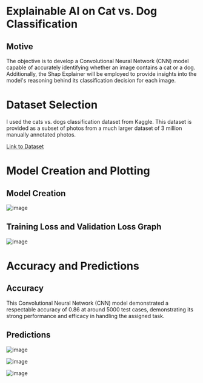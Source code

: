 # Explainable AI on Cat vs. Dog Classification

## Motive

 The objective is to develop a Convolutional Neural Network (CNN) model capable of accurately identifying whether an image contains a cat or a dog. Additionally, the 
 Shap Explainer will be employed to provide insights into the model's reasoning behind its classification decision for each image.

# Dataset Selection
 I used the cats vs. dogs classification dataset from Kaggle. This dataset is provided as a subset of photos from a much larger dataset of 3 million manually 
 annotated photos.
 
 [Link to Dataset](https://www.kaggle.com/datasets/karakaggle/kaggle-cat-vs-dog-dataset)

# Model Creation and Plotting
## Model Creation

 ![image](https://github.com/Vayansh/XAI_on_Cat_vs_Dog_Classification/assets/92180055/8f14f349-6651-4614-9604-a7a9e0da6668)

 
## Training Loss and Validation Loss Graph

![image](https://github.com/Vayansh/XAI_on_Cat_vs_Dog_Classification/assets/92180055/ad8bd3b5-5281-4af4-9614-58600c804640)

# Accuracy and Predictions
## Accuracy
  This Convolutional Neural Network (CNN) model demonstrated a respectable accuracy of 0.86 at around 5000 test cases, demonstrating its strong performance and  efficacy in handling the assigned task.

## Predictions

 ![image](https://github.com/Vayansh/XAI_on_Cat_vs_Dog_Classification/assets/92180055/b3be01e5-f612-41e4-b6c7-4e1d1d10cde1)

 ![image](https://github.com/Vayansh/XAI_on_Cat_vs_Dog_Classification/assets/92180055/fb1f8bb1-af02-48f5-95b4-3bc26aacfe53)

 ![image](https://github.com/Vayansh/XAI_on_Cat_vs_Dog_Classification/assets/92180055/8b5920ed-efdc-4d74-ac21-93d131bd0ea1)





